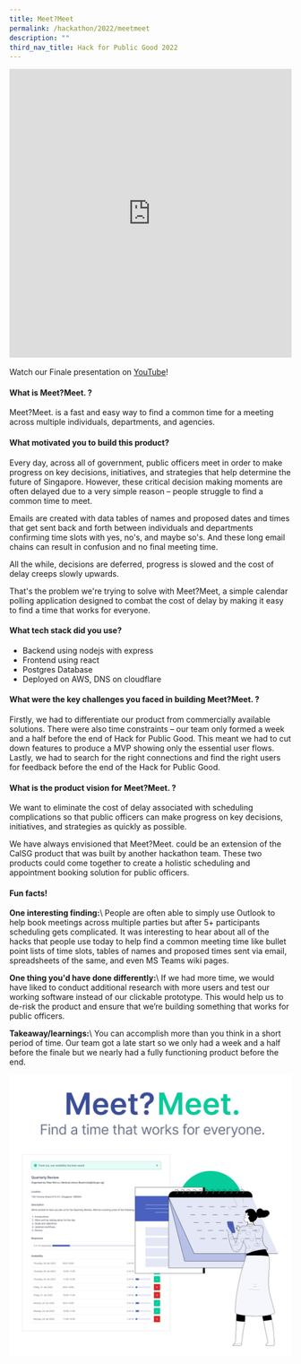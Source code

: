 ```yaml
---
title: Meet?Meet
permalink: /hackathon/2022/meetmeet
description: ""
third_nav_title: Hack for Public Good 2022
---
```

<iframe allowfullscreen="true" height="515" width="100%" frameborder="0" src="https://docs.google.com/presentation/d/e/2PACX-1vQ2VZMSEexIX2dNODjeIy4Cn4abbhzkveBnLx-eEHYSFgrX7nNkaRz3fKk2Tp8lKniLZ7MTadZIr4wf/embed?start=false&loop=false&delayms=3000"></iframe>

Watch our Finale presentation on [YouTube](https://youtu.be/sgEs3lfPZhY)!

#### What is Meet?Meet. ?
Meet?Meet. is a fast and easy way to find a common time for a meeting across multiple individuals, departments, and agencies.

#### What motivated you to build this product?
Every day, across all of government, public officers meet in order to make progress on key decisions, initiatives, and strategies that help determine the future of Singapore. However, these critical decision making moments are often delayed due to a very simple reason – people struggle to find a common time to meet.

Emails are created with data tables of names and proposed dates and times that get sent back and forth between individuals and departments confirming time slots with yes, no's, and maybe so's. And these long email chains can result in confusion and no final meeting time.

All the while, decisions are deferred, progress is slowed and the cost of delay creeps slowly upwards.

That's the problem we're trying to solve with Meet?Meet, a simple calendar polling application designed to combat the cost of delay by making it easy to find a time that works for everyone.

#### What tech stack did you use?

- Backend using nodejs with express
- Frontend using react
- Postgres Database 
- Deployed on AWS, DNS on cloudflare
 
#### What were the key challenges you faced in building Meet?Meet. ? 

Firstly, we had to differentiate our product from commercially available solutions. There were also time constraints – our team only formed a week and a half before the end of Hack for Public Good. This meant we had to cut down features to produce a MVP showing only the essential user flows. Lastly, we had to search for the right connections and find the right users for feedback before the end of the Hack for Public Good.

#### What is the product vision for Meet?Meet. ? 
We want to eliminate the cost of delay associated with scheduling complications so that public officers can make progress on key decisions, initiatives, and strategies as quickly as possible.

We have always envisioned that Meet?Meet. could be an extension of the CalSG product that was built by another hackathon team. These two products could come together to create a holistic scheduling and appointment booking solution for public officers.

#### Fun facts!
**One interesting finding:**\\
People are often able to simply use Outlook to help book meetings across multiple parties but after 5+ participants scheduling gets complicated. It was interesting to hear about all of the hacks that people use today to help find a common meeting time like bullet point lists of time slots, tables of names and proposed times sent via email, spreadsheets of the same, and even MS Teams wiki pages.

**One thing you'd have done differently:**\\
If we had more time, we would have liked to conduct additional research with more users and test our working software instead of our clickable prototype. This would help us to de-risk the product and ensure that we’re building something that works for public officers.

**Takeaway/learnings:**\\
You can accomplish more than you think in a short period of time. Our team got a late start so we only had a week and a half before the finale but we nearly had a fully functioning product before the end.

![MeetMeet product demo image](/images/meetmeet-snapshot.jpeg)